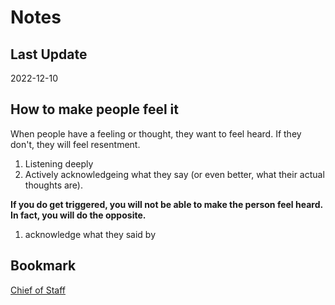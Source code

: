# Notes

## Last Update

2022-12-10

## How to make people feel it

When people have a feeling or thought, they want to feel heard.
If they don't, they will feel resentment.

1. Listening deeply
2. Actively acknowledgeing what they say (or even better, what their actual thoughts are).

**If you do get triggered, you will not be able to make the person feel heard.  In fact, you will do the opposite.**

1. acknowledge what they said by


## Bookmark

[Chief of Staff](https://docs.google.com/document/d/18FiJbYn53fTtPmphfdCKT2TMWH-8Y2L-MLqDk-MFV4s/preview?pru=AAABhRUYQxg*Kx0xEqd4LZY8VybDA-OA9A#)